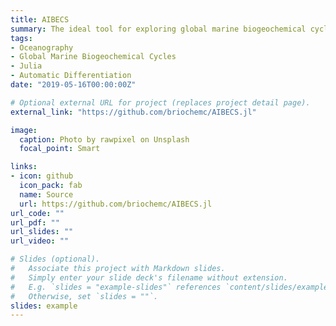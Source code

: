 ```yaml
---
title: AIBECS
summary: The ideal tool for exploring global marine biogeochemical cycles.
tags:
- Oceanography
- Global Marine Biogeochemical Cycles
- Julia
- Automatic Differentiation
date: "2019-05-16T00:00:00Z"

# Optional external URL for project (replaces project detail page).
external_link: "https://github.com/briochemc/AIBECS.jl"

image:
  caption: Photo by rawpixel on Unsplash
  focal_point: Smart

links:
- icon: github
  icon_pack: fab
  name: Source
  url: https://github.com/briochemc/AIBECS.jl
url_code: ""
url_pdf: ""
url_slides: ""
url_video: ""

# Slides (optional).
#   Associate this project with Markdown slides.
#   Simply enter your slide deck's filename without extension.
#   E.g. `slides = "example-slides"` references `content/slides/example-slides.md`.
#   Otherwise, set `slides = ""`.
slides: example
---
```

